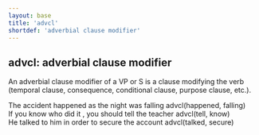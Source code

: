 ```yaml
---
layout: base
title: 'advcl'
shortdef: 'adverbial clause modifier'
---
```


## advcl: adverbial clause modifier

An adverbial clause modifier of a VP or S is a clause modifying the
verb (temporal clause, consequence, conditional clause, purpose
clause, etc.).

<div class="sd-parse">
The accident happened as the night was falling
advcl(happened, falling)
</div>

<div class="sd-parse">
If you know who did it , you should tell the teacher
advcl(tell, know)
</div>

<div class="sd-parse">
He talked to him in order to secure the account
advcl(talked, secure)
</div>
